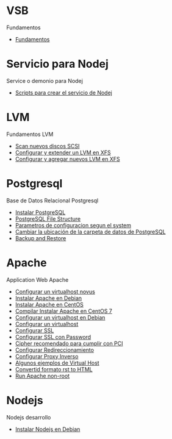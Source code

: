 # VSB
Fundamentos

* [Fundamentos](fundamentos.rst)

# Servicio para Nodej
Service o demonio para Nodej
* [Scripts para crear el servicio de Nodej](service_nodej)

# LVM
Fundamentos LVM

* [Scan nuevos discos SCSI](scannuevodisco.rst)
* [Configurar y extender un LVM en XFS](lvmxfs.rst)
* [Configurar y agregar nuevos LVM en XFS](newlvmxfs.rst)


# Postgresql
Base de Datos Relacional Postgresql

* [Instalar PostgreSQL](installpostgresql.rst)
* [PostgreSQL File Structure](filestructure.rst)
* [Parametros de configuracion segun el system](parametroconf.rst)
* [Cambiar la ubicación de la carpeta de datos de PostgreSQL](cambiarubicacion.rst)
* [Backup and Restore](backuprestore.rst)


# Apache 
Application Web Apache

* [Configurar un virtualhost novus](virtualhostnovus.rst)
* [Instalar Apache en Debian](instalardebian.rst)
* [Instalar Apache en CentOS](instalar.rst)
* [Compilar Instalar Apache en CentOS 7](CompilarInstallCentos7.rst)
* [Configurar un virtualhost en Debian](virtualhostdebian.rst)
* [Configurar un virtualhost](virtualhost.rst)
* [Configurar SSL](ssl.rst)
* [Configurar SSL con Password](sslpassword.rst)
* [Cipher recomendado para cumplir con PCI](cipherrecomendado.rst)
* [Configurar Redireccionamiento](redireccionamiento.rst)
* [Configurar Proxy Inverso](proxyreverse.rst)
* [Algunos ejemplos de Virtual Host](Ejemplos_VirtualHost.rst)
* [Convertid formato rst to HTML](rsttohtml.rst)
* [Run Apache non-root](non-root.rst)

# Nodejs
Nodejs desarrollo

* [Instalar Nodejs en Debian](instalarnodejs.rst)

